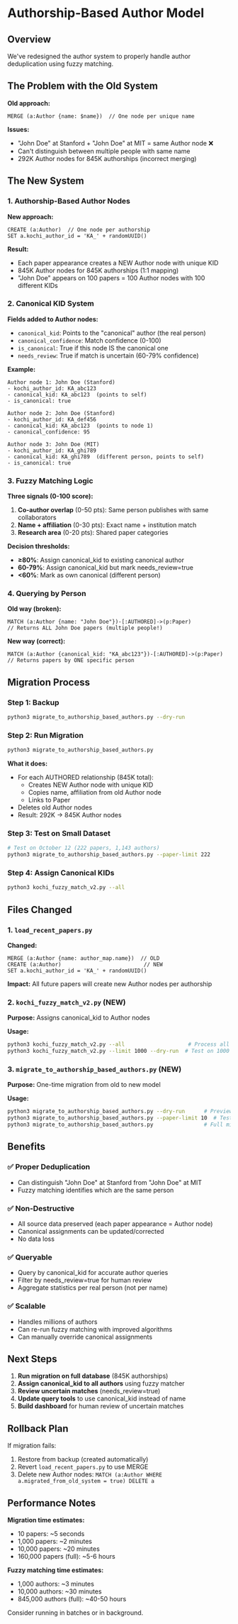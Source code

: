 # Authorship-Based Author Model

## Overview

We've redesigned the author system to properly handle author deduplication using fuzzy matching.

## The Problem with the Old System

**Old approach:**
```cypher
MERGE (a:Author {name: $name})  // One node per unique name
```

**Issues:**
- "John Doe" at Stanford + "John Doe" at MIT = same Author node ❌
- Can't distinguish between multiple people with same name
- 292K Author nodes for 845K authorships (incorrect merging)

## The New System

### 1. Authorship-Based Author Nodes

**New approach:**
```cypher
CREATE (a:Author)  // One node per authorship
SET a.kochi_author_id = 'KA_' + randomUUID()
```

**Result:**
- Each paper appearance creates a NEW Author node with unique KID
- 845K Author nodes for 845K authorships (1:1 mapping)
- "John Doe" appears on 100 papers = 100 Author nodes with 100 different KIDs

### 2. Canonical KID System

**Fields added to Author nodes:**
- `canonical_kid`: Points to the "canonical" author (the real person)
- `canonical_confidence`: Match confidence (0-100)
- `is_canonical`: True if this node IS the canonical one
- `needs_review`: True if match is uncertain (60-79% confidence)

**Example:**
```
Author node 1: John Doe (Stanford)
- kochi_author_id: KA_abc123
- canonical_kid: KA_abc123  (points to self)
- is_canonical: true

Author node 2: John Doe (Stanford)
- kochi_author_id: KA_def456
- canonical_kid: KA_abc123  (points to node 1)
- canonical_confidence: 95

Author node 3: John Doe (MIT)
- kochi_author_id: KA_ghi789
- canonical_kid: KA_ghi789  (different person, points to self)
- is_canonical: true
```

### 3. Fuzzy Matching Logic

**Three signals (0-100 score):**
1. **Co-author overlap** (0-50 pts): Same person publishes with same collaborators
2. **Name + affiliation** (0-30 pts): Exact name + institution match
3. **Research area** (0-20 pts): Shared paper categories

**Decision thresholds:**
- **≥80%**: Assign canonical_kid to existing canonical author
- **60-79%**: Assign canonical_kid but mark needs_review=true
- **<60%**: Mark as own canonical (different person)

### 4. Querying by Person

**Old way (broken):**
```cypher
MATCH (a:Author {name: "John Doe"})-[:AUTHORED]->(p:Paper)
// Returns ALL John Doe papers (multiple people!)
```

**New way (correct):**
```cypher
MATCH (a:Author {canonical_kid: "KA_abc123"})-[:AUTHORED]->(p:Paper)
// Returns papers by ONE specific person
```

## Migration Process

### Step 1: Backup
```bash
python3 migrate_to_authorship_based_authors.py --dry-run
```

### Step 2: Run Migration
```bash
python3 migrate_to_authorship_based_authors.py
```

**What it does:**
- For each AUTHORED relationship (845K total):
  - Creates NEW Author node with unique KID
  - Copies name, affiliation from old Author node
  - Links to Paper
- Deletes old Author nodes
- Result: 292K → 845K Author nodes

### Step 3: Test on Small Dataset
```bash
# Test on October 12 (222 papers, 1,143 authors)
python3 migrate_to_authorship_based_authors.py --paper-limit 222
```

### Step 4: Assign Canonical KIDs
```bash
python3 kochi_fuzzy_match_v2.py --all
```

## Files Changed

### 1. `load_recent_papers.py`
**Changed:**
```cypher
MERGE (a:Author {name: author_map.name})  // OLD
CREATE (a:Author)                          // NEW
SET a.kochi_author_id = 'KA_' + randomUUID()
```

**Impact:** All future papers will create new Author nodes per authorship

### 2. `kochi_fuzzy_match_v2.py` (NEW)
**Purpose:** Assigns canonical_kid to Author nodes

**Usage:**
```bash
python3 kochi_fuzzy_match_v2.py --all                    # Process all authors
python3 kochi_fuzzy_match_v2.py --limit 1000 --dry-run  # Test on 1000 authors
```

### 3. `migrate_to_authorship_based_authors.py` (NEW)
**Purpose:** One-time migration from old to new model

**Usage:**
```bash
python3 migrate_to_authorship_based_authors.py --dry-run      # Preview
python3 migrate_to_authorship_based_authors.py --paper-limit 10  # Test
python3 migrate_to_authorship_based_authors.py                # Full migration
```

## Benefits

### ✅ Proper Deduplication
- Can distinguish "John Doe" at Stanford from "John Doe" at MIT
- Fuzzy matching identifies which are the same person

### ✅ Non-Destructive
- All source data preserved (each paper appearance = Author node)
- Canonical assignments can be updated/corrected
- No data loss

### ✅ Queryable
- Query by canonical_kid for accurate author queries
- Filter by needs_review=true for human review
- Aggregate statistics per real person (not per name)

### ✅ Scalable
- Handles millions of authors
- Can re-run fuzzy matching with improved algorithms
- Can manually override canonical assignments

## Next Steps

1. **Run migration on full database** (845K authorships)
2. **Assign canonical_kid to all authors** using fuzzy matcher
3. **Review uncertain matches** (needs_review=true)
4. **Update query tools** to use canonical_kid instead of name
5. **Build dashboard** for human review of uncertain matches

## Rollback Plan

If migration fails:
1. Restore from backup (created automatically)
2. Revert `load_recent_papers.py` to use MERGE
3. Delete new Author nodes: `MATCH (a:Author WHERE a.migrated_from_old_system = true) DELETE a`

## Performance Notes

**Migration time estimates:**
- 10 papers: ~5 seconds
- 1,000 papers: ~2 minutes
- 10,000 papers: ~20 minutes
- 160,000 papers (full): ~5-6 hours

**Fuzzy matching time estimates:**
- 1,000 authors: ~3 minutes
- 10,000 authors: ~30 minutes
- 845,000 authors (full): ~40-50 hours

Consider running in batches or in background.
